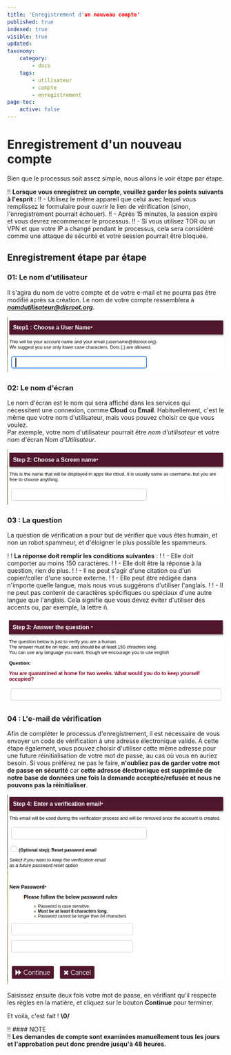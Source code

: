 ```yaml
---
title: 'Enregistrement d'un nouveau compte'
published: true
indexed: true
visible: true
updated:
taxonomy:
    category:
        - docs
    tags:
        - utilisateur
        - compte
        - enregistrement
page-toc:
    active: false
---
```


# Enregistrement d'un nouveau compte
Bien que le processus soit assez simple, nous allons le voir étape par étape.

!! **Lorsque vous enregistrez un compte, veuillez garder les points suivants à l'esprit :**
!! - Utilisez le même appareil que celui avec lequel vous remplissez le formulaire pour ouvrir le lien de vérification (sinon, l'enregistrement pourrait échouer).
!! - Après 15 minutes, la session expire et vous devrez recommencer le processus.
!! - Si vous utilisez TOR ou un VPN et que votre IP a changé pendant le processus, cela sera considéré comme une attaque de sécurité et votre session pourrait être bloquée.


## Enregistrement étape par étape
### 01: Le nom d'utilisateur
Il s'agira du nom de votre compte et de votre e-mail et ne pourra pas être modifié après sa création. Le nom de votre compte ressemblera à _**nomdutilisateur@disroot.org**_.

![](en/reg_01.png)


### 02: Le nom d'écran
Le nom d'écran est le nom qui sera affiché dans les services qui nécessitent une connexion, comme **Cloud** ou **Email**. Habituellement, c'est le même que votre nom d'utilisateur, mais vous pouvez choisir ce que vous voulez.<br>
Par exemple, votre nom d'utilisateur pourrait être _nom d'utilisateur_ et votre nom d'écran _Nom d'Utilisateur_.

![](en/reg_02.png)


### 03 : La question
La question de vérification a pour but de vérifier que vous êtes humain, et non un robot spammeur, et d'éloigner le plus possible les spammeurs.

! ! **La réponse doit remplir les conditions suivantes** :
! ! - Elle doit comporter au moins 150 caractères.
! ! - Elle doit être la réponse à la question, rien de plus.
! ! - Il ne peut s'agir d'une citation ou d'un copier/coller d'une source externe.
! ! - Elle peut être rédigée dans n'importe quelle langue, mais nous vous suggérons d'utiliser l'anglais.
! ! - Il ne peut pas contenir de caractères spécifiques ou spéciaux d'une autre langue que l'anglais. Cela signifie que vous devez éviter d'utiliser des accents ou, par exemple, la lettre ñ.

![](en/reg_03.png)


### 04 : L'e-mail de vérification
Afin de compléter le processus d'enregistrement, il est nécessaire de vous envoyer un code de vérification à une adresse électronique valide. À cette étape également, vous pouvez choisir d'utiliser cette même adresse pour une future réinitialisation de votre mot de passe, au cas où vous en auriez besoin. Si vous préférez ne pas le faire, **n'oubliez pas de garder votre mot de passe en sécurité** car **cette adresse électronique est supprimée de notre base de données une fois la demande acceptée/refusée et nous ne pouvons pas la réinitialiser**.

![](en/reg_04.png)

Saisissez ensuite deux fois votre mot de passe, en vérifiant qu'il respecte les règles en la matière, et cliquez sur le bouton **Continue** pour terminer.

Et voilà, c'est fait ! **\0/**

!! #### NOTE<br>
!! **Les demandes de compte sont examinées manuellement tous les jours et l'approbation peut donc prendre jusqu'à 48 heures.**
